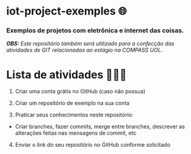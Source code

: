 # iot-project-exemples 🌐

### Exemplos de projetos com eletrônica e internet das coisas.

_**OBS:** Este repositório também será utilizado para a confecção das atividades de GIT relacionadas ao estágio na COMPASS UOL._

# Lista de atividades 📖👨‍💻

1. Criar uma conta grátis no GitHub (caso não possua)

2. Criar um repositório de exemplo na sua conta

3. Praticar seus conhecimentos neste repositório:
  - Criar branches, fazer commits, merge entre branches, descrever as alterações feitas nas mensagens de commit, etc
  
4. Enviar o link do seu repositório no GitHub conforme solicitado
